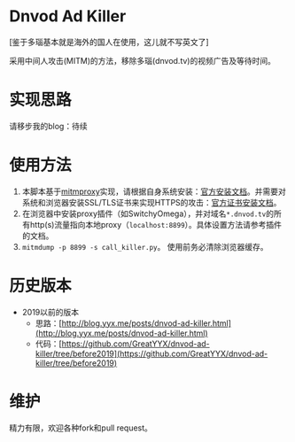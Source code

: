 # Dnvod Ad Killer

[鉴于多瑙基本就是海外的国人在使用，这儿就不写英文了]

采用中间人攻击(MITM)的方法，移除多瑙(dnvod.tv)的视频广告及等待时间。

# 实现思路

请移步我的blog：待续

# 使用方法

1. 本脚本基于[mitmproxy](https://mitmproxy.org/)实现，请根据自身系统安装：[官方安装文档](https://docs.mitmproxy.org/stable/overview-installation/)。并需要对系统和浏览器安装SSL/TLS证书来实现HTTPS的攻击：[官方证书安装文档](https://docs.mitmproxy.org/stable/concepts-certificates/)。
2. 在浏览器中安装proxy插件（如SwitchyOmega），并对域名`*.dnvod.tv`的所有http(s)流量指向本地proxy（`localhost:8899`）。具体设置方法请参考插件的文档。
3. `mitmdump -p 8899 -s call_killer.py`。 使用前务必清除浏览器缓存。

# 历史版本

- 2019以前的版本
    - 思路：[http://blog.yyx.me/posts/dnvod-ad-killer.html](http://blog.yyx.me/posts/dnvod-ad-killer.html)
    - 代码：[https://github.com/GreatYYX/dnvod-ad-killer/tree/before2019](https://github.com/GreatYYX/dnvod-ad-killer/tree/before2019)

# 维护

精力有限，欢迎各种fork和pull request。
